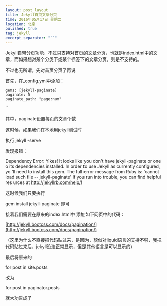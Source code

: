 ```yaml
---
layout: post_layout
title: Jekyll首页文章分页
time: 2016年05月17日 星期二
location: 北京
pulished: true
tag: jekyll
excerpt_separator: "``"
---
```


Jekyll自带分页功能，不过只支持对首页的文章分页，也就是index.html中的文章，而如果想对某个分类下或某个标签下的文章分页，则是不支持的。

不过也无所谓，先对首页分页了再说

首先，在_config.yml中添加：
 
    gems: [jekyll-paginate]
    paginate: 5
    paginate_path: "page:num"

``

其中，paginate设置每页的文章个数

这时候，如果我们在本地用jekyll测试时

执行 jekyll -serve 

发现报错：

 Dependency Error: Yikes! It looks like you don't have jekyll-paginate or one o
 its dependencies installed. In order to use Jekyll as currently configured, yo
'll need to install this gem. The full error message from Ruby is: 'cannot load
such file -- jekyll-paginate' If you run into trouble, you can find helpful res
urces at http://jekyllrb.com/help/!

这时候我们只要执行

gem install jekyll-paginate 即可

接着我们需要在原来的index.html中 添加如下网页中的代码：

[http://jekyll.bootcss.com/docs/pagination/](http://jekyll.bootcss.com/docs/pagination/)

（这里为什么不直接把代码贴过来，是因为，貌似对liquid语言的支持不够，我把代码贴过来后，jekyll没法正常显示，但是其他语言是可以显示的）
    
最后将原来的

for post in site.posts

改为

for post in paginator.posts

就大功告成了